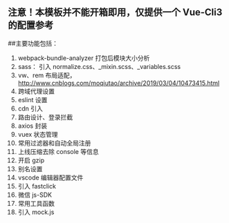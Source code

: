 ## 注意！本模板并不能开箱即用，仅提供一个 Vue-Cli3 的配置参考

##主要功能包括：

1. webpack-bundle-analyzer 打包后模块大小分析
1. sass： 引入 normalize.css、\_mixin.scss、\_variables.scss
1. vw、rem 布局适配，http://www.cnblogs.com/moqiutao/archive/2019/03/04/10473415.html
1. 跨域代理设置
1. eslint 设置
1. cdn 引入
1. 路由设计、登录拦截
1. axios 封装
1. vuex 状态管理
1. 常用过滤器和自动全局注册
1. 上线压缩去除 console 等信息
1. 开启 gzip
1. 别名设置
1. vscode 编辑器配置文件
1. 引入 fastclick
1. 微信 js-SDK
1. 常用工具函数
1. 引入 mock.js
